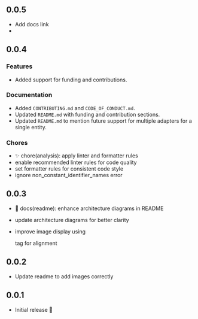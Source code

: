 ## 0.0.5
- Add docs link
- 
## 0.0.4

### Features

- Added support for funding and contributions.

### Documentation

- Added `CONTRIBUTING.md` and `CODE_OF_CONDUCT.md`.
- Updated `README.md` with funding and contribution sections.
- Updated `README.md` to mention future support for multiple adapters for a single entity.

### Chores

- ✨ chore(analysis): apply linter and formatter rules
- enable recommended linter rules for code quality
- set formatter rules for consistent code style
- ignore non_constant_identifier_names error

## 0.0.3
- 📝 docs(readme): enhance architecture diagrams in README

- update architecture diagrams for better clarity
- improve image display using <p> tag for alignment


## 0.0.2
- Update readme to add images correctly


## 0.0.1
- Initial release 🎉
